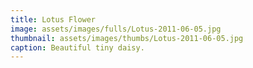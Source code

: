 ```yaml
---
title: Lotus Flower
image: assets/images/fulls/Lotus-2011-06-05.jpg
thumbnail: assets/images/thumbs/Lotus-2011-06-05.jpg
caption: Beautiful tiny daisy.
---
```

